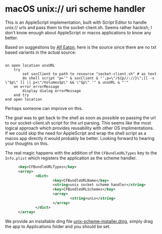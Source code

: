 # macOS unix:// uri scheme handler

This is an AppleScript implementation, built with Script Editor to handle unix:// urls and pass them to the socket-client.sh.
Seems rather hackish, I don't know enough about AppleScript or macos applications to know any better.

Based on suggestions by [Alf Eaton](http://hublog.hubmed.org/archives/001154.html), here is the source since there are no txt based
variants in the actual source:

```AppleScript

on open location unxURL
	try
		set socClient to path to resource "socket-client.sh" # as text
		do shell script "p='" & socClient & "';p=\"/${p//://}\";[[ -x \"$p\" ]] || p=\"/Volumes$p\" && \"$p\" '" & unxURL & "'"
	on error errorMessage
		display dialog errorMessage
	end try
end open location

```

Perhaps someone can improve on this.

The goal was to get back to the shell as soon as possible so passing the url to our socket-client.sh script for the url parsing. This seems
like the most logical approach which provides reusability with other OS implimentations. If we could skip the need for AppleScript and
wrap the shell script as a macos app directly it would probably be better. Looking forward to hearing your thoughts on this.

The real magic happens with the addition of the `CFBundleURLTypes` key to the `Info.plist` which registers the application as the scheme
handler.

```xml
      <key>CFBundleURLTypes</key>
      <array>
              <dict>
                      <key>CFBundleURLName</key>
                      <string>unix socket scheme handler</string>
                      <key>CFBundleURLSchemes</key>
                      <array>
                              <string>unix</string>
                      </array>
              </dict>
      </array>
```

We provide an installable dmg file [unix-scheme-installer.dmg](unix-scheme-installer.dmg), simply drag the app to Applications folder and you should be set.

